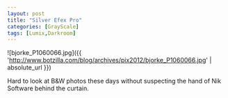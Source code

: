 ```yaml
---
layout: post
title: "Silver Efex Pro"
categories: [GrayScale]
tags: [Lumix,Darkroom]
---
```



![bjorke_P1060066.jpg]({{ 'http://www.botzilla.com/blog/archives/pix2012/bjorke_P1060066.jpg' | absolute_url }})

Hard to look at B&amp;W photos these days without suspecting the hand of Nik Software behind the curtain.

